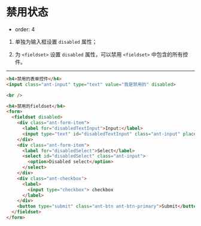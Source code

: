# 禁用状态

- order: 4

1) 单独为输入框设置 `disabled` 属性；

2) 为 `<fieldset>` 设置 `disabled` 属性，可以禁用 `<fieldset>` 中包含的所有控件。

---

````html
<h4>禁用的表单控件</h4>
<input class="ant-input" type="text" value="我是禁用的" disabled>

<br />

<h4>禁用的fieldset</h4>
<form>
  <fieldset disabled>
    <div class="ant-form-item">
      <label for="disabledTextInput">Input:</label>
      <input type="text" id="disabledTextInput" class="ant-input" placeholder="Disabled input">
    </div>
    <div class="ant-form-item">
      <label for="disabledSelect">Select</label>
      <select id="disabledSelect" class="ant-input">
        <option>Disabled select</option>
      </select>
    </div>
    <div class="ant-checkbox">
      <label>
        <input type="checkbox"> checkbox
      </label>
    </div>
    <button type="submit" class="ant-btn ant-btn-primary">Submit</button>
  </fieldset>
</form>

````

